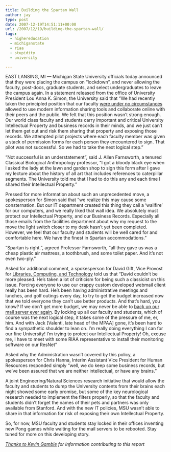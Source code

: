 ```yaml
---
title: Building the Spartan Wall
author: jay
type: post
date: 2007-12-19T14:51:11+00:00
url: /2007/12/19/building-the-spartan-wall/
tags:
  - highereducation
  - michiganstate
  - riaa
  - stupidity
  - university

---
```

EAST LANSING, MI — Michigan State University officials today announced that they were placing the campus on “lockdown”, and never allowing the faculty, post-docs, graduate students, and select undergraduates to leave the campus again. In a statement released from the office of University President Lou Anna K. Simon, the University said that “We had recently taken the principled position that our faculty [were under no circumstances][1] allowed to use modern information sharing tools and collaborate online with their peers and the public. We felt that this position wasn’t strong enough. Our world class faculty and students carry important and critical University Intellectual Property and business records in their minds, and we just can’t let them get out and risk them sharing that property and exposing those records. We attempted pilot projects where each faculty member was given a stack of permission forms for each person they encountered to sign. That pilot was not successful. So we had to take the next logical step.”

“Not successful is an understatement”, said J. Allen Farnsworth, a tenured Classical Biological Anthropology professor, “I got a bloody black eye when I asked the lady at the lawn and garden shop to sign this form after I gave my lecture about the history of all art that includes references to caterpillar segments. The University told me that I had to do this any and each time I shared their Intellectual Property.”

Pressed for more information about such an unprecedented move, a spokesperson for Simon said that “we realize this may cause some consternation. But our IT department created this thing they call a ‘wallfire’ for our computers, and we really liked that wall idea. We absolutely must protect our Intellectual Property, and our Business Records. Especially all those emails from the facilities department about why my request to the move the light switch closer to my desk hasn’t yet been completed. However, we feel that our faculty and students will be well cared for and comfortable here. We have the finest in Spartan accommodations.”

“Spartan is right.”, agreed Professor Farnsworth, “all they gave us was a cheap plastic air mattress, a toothbrush, and some toilet paper. And it’s not even two-ply.”

Asked for additional comment, a spokesperson for David Gift, Vice Provost for [Libraries, Computing, and Technology][2] told us that “David couldn’t be more pleased. He’s taken a lot of criticism for being such a classicist on this issue. Forcing everyone to use our crappy custom developed webmail client really has been hard. He’s been having administrative meetings and lunches, and golf outings every day, to try to get the budget increased now that we told everyone they can’t use better products. And that’s hard, you know? If we don’t get more budget, we may never be able to [back up our mail server ever again][3]. By locking up all our faculty and students, which of course was the next logical step, it takes some of the pressure of me, er, him. And with Jack [Valenti, late head of the MPAA] gone, it’s been hard to find a sympathetic shoulder to lean on. I’m really doing everything I can for our fine University! I’m trying to protect our Intellectual Property! Oh, excuse me, I have to meet with some RIAA representative to install their monitoring software on our ResNet”

Asked why the Administration wasn’t covered by this policy, a spokesperson for Chris Hanna, Interim Assistant Vice President for Human Resources responded simply “well, we do keep some business records, but we’ve been assured that we are neither intellectual, or have any brains.”

A joint Engineering/Natural Sciences research initiative that would allow the faculty and students to dump the University contents from their brains each night showed some early promise, but some of the key neurological research needed to implement the filters properly, so that the faculty and students didn’t forget the names of their pets and partners was only available from Stanford. And with the new IT policies, MSU wasn’t able to share in that information for risk of exposing their own Intellectual Property.

So, for now, MSU faculty and students stay locked in their offices inventing new Pong games while waiting for the mail servers to be rebooted. Stay tuned for more on this developing story.

_[Thanks to Kevin Gamble][4] for information contributing to this report_

 [1]: http://techbase.msu.edu/article.asp?id=9363
 [2]: http://lct.msu.edu/
 [3]: http://servicestatus.msu.edu/status_detail.php?id=000000000001983
 [4]: http://blog.k1v1n.com/2007/12/alternatives-to-word-and-control-freaks.html